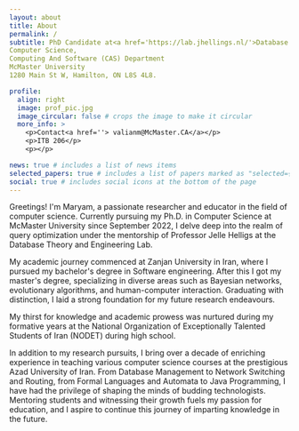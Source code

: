 ```yaml
---
layout: about
title: About
permalink: /
subtitle: PhD Candidate at<a href='https://lab.jhellings.nl/'>Database Theory and Engineering Lab</a>
Computer Science,
Computing And Software (CAS) Department
McMaster University
1280 Main St W, Hamilton, ON L8S 4L8.

profile:
  align: right
  image: prof_pic.jpg
  image_circular: false # crops the image to make it circular
  more_info: >
    <p>Contact<a href=''> valianm@McMaster.CA</a></p>
    <p>ITB 206</p>
    <p></p>

news: true # includes a list of news items
selected_papers: true # includes a list of papers marked as "selected={true}"
social: true # includes social icons at the bottom of the page
---
```



Greetings! I'm Maryam, a passionate researcher and educator in the field of computer science. Currently pursuing my Ph.D. in Computer Science at McMaster University since September 2022, I delve deep into the realm of query optimization under the mentorship of Professor Jelle Helligs at the Database Theory and Engineering Lab.

My academic journey commenced at Zanjan University in Iran, where I pursued my bachelor's degree in Software engineering. After this I got my master's degree, specializing in diverse areas such as Bayesian networks, evolutionary algorithms, and human-computer interaction. Graduating with distinction, I laid a strong foundation for my future research endeavours.

 My thirst for knowledge and academic prowess was nurtured during my formative years at the National Organization of Exceptionally Talented Students of Iran (NODET) during high school.

In addition to my research pursuits, I bring over a decade of enriching experience in teaching various computer science courses at the prestigious Azad University of Iran. From Database Management to Network Switching and Routing, from Formal Languages and Automata to Java Programming, I have had the privilege of shaping the minds of budding technologists. Mentoring students and witnessing their growth fuels my passion for education, and I aspire to continue this journey of imparting knowledge in the future.
